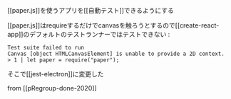 
[[paper.js]]を使うアプリを[[自動テスト]]できるようにする

[[paper.js]]はrequireするだけでcanvasを触ろうとするので[[create-react-app]]のデフォルトのテストランナーではテストできない
:

```
Test suite failed to run
Canvas [object HTMLCanvasElement] is unable to provide a 2D context.
> 1 | let paper = require("paper");
```


そこで[[jest-electron]]に変更した

from [[pRegroup-done-2020]]
